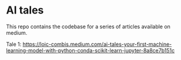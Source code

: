 # AI tales
This repo contains the codebase for a series of articles available on medium.

Tale 1: https://loic-combis.medium.com/ai-tales-your-first-machine-learning-model-with-python-conda-scikit-learn-jupyter-8a8ce7b151c
